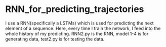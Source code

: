 # RNN_for_predicting_trajectories
I use a RNN(specifically a LSTMs) which is used for predicting the next element of a sequence. Here, every time I train the network, I feed into the whole history of my predicting. 
RNN2.py is the RNN,
model 1-4 is for generating data,
test2.py is for testing the data.

